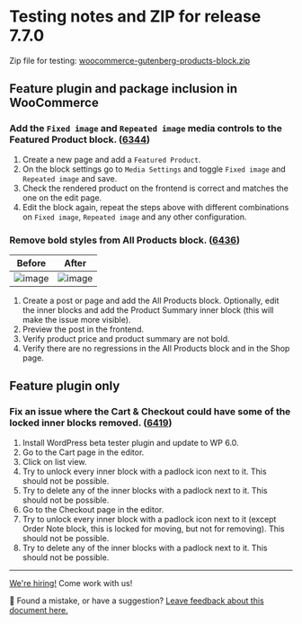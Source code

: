 # Testing notes and ZIP for release 7.7.0

Zip file for testing: [woocommerce-gutenberg-products-block.zip](https://github.com/woocommerce/woocommerce-blocks/files/8777633/woocommerce-gutenberg-products-block.zip)

## Feature plugin and package inclusion in WooCommerce

### Add the `Fixed image` and `Repeated image` media controls to the Featured Product block. ([6344](https://github.com/woocommerce/woocommerce-blocks/pull/6344))

1. Create a new page and add a `Featured Product`.
2. On the block settings go to `Media Settings` and toggle `Fixed image` and `Repeated image` and save.
3. Check the rendered product on the frontend is correct and matches the one on the edit page.
4. Edit the block again, repeat the steps above with different combinations on `Fixed image`, `Repeated image` and any other configuration.

### Remove bold styles from All Products block. ([6436](https://github.com/woocommerce/woocommerce-blocks/pull/6436))

| Before                                                                                                         | After                                                                                                          |
| -------------------------------------------------------------------------------------------------------------- | -------------------------------------------------------------------------------------------------------------- |
| ![image](https://user-images.githubusercontent.com/3616980/169530618-49b0a06f-a034-4858-a26e-12b5db419715.png) | ![image](https://user-images.githubusercontent.com/3616980/169530682-d5e6a5f4-594f-496e-91e3-d0497d3c697f.png) |

1. Create a post or page and add the All Products block. Optionally, edit the inner blocks and add the Product Summary inner block (this will make the issue more visible).
2. Preview the post in the frontend.
3. Verify product price and product summary are not bold.
4. Verify there are no regressions in the All Products block and in the Shop page.

## Feature plugin only

### Fix an issue where the Cart & Checkout could have some of the locked inner blocks removed. ([6419](https://github.com/woocommerce/woocommerce-blocks/pull/6419))

1. Install WordPress beta tester plugin and update to WP 6.0.
2. Go to the Cart page in the editor.
3. Click on list view.
4. Try to unlock every inner block with a padlock icon next to it. This should not be possible.
5. Try to delete any of the inner blocks with a padlock next to it. This should not be possible.
6. Go to the Checkout page in the editor.
7. Try to unlock every inner block with a padlock icon next to it (except Order Note block, this is locked for moving, but not for removing). This should not be possible.
8. Try to delete any of the inner blocks with a padlock next to it. This should not be possible.

<!-- FEEDBACK -->

---

[We're hiring!](https://woocommerce.com/careers/) Come work with us!

🐞 Found a mistake, or have a suggestion? [Leave feedback about this document here.](https://github.com/woocommerce/woocommerce-gutenberg-products-block/issues/new?assignees=&labels=type%3A+documentation&template=--doc-feedback.md&title=Feedback%20on%20./docs/testing/releases/760.md)

<!-- /FEEDBACK -->
